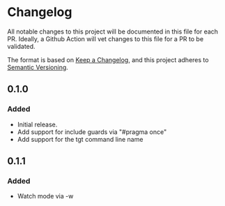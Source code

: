 # Changelog

All notable changes to this project will be documented in this file for each PR. 
Ideally, a Github Action will vet changes to this file for a PR to be validated.

The format is based on [Keep a Changelog](https://keepachangelog.com/en/1.0.0/),
and this project adheres to [Semantic Versioning](https://semver.org/spec/v2.0.0.html).

## 0.1.0

### Added 
- Initial release.
- Add support for include guards via "#pragma once"
- Add support for the tgt command line name

## 0.1.1

### Added 
- Watch mode via -w
